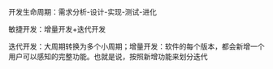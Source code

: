 开发生命周期：需求分析-设计-实现-测试-进化

敏捷开发：增量开发+迭代开发

迭代开发：大周期转换为多个小周期；增量开发：软件的每个版本，都会新增一个用户可以感知的完整功能。也就是说，按照新增功能来划分迭代

